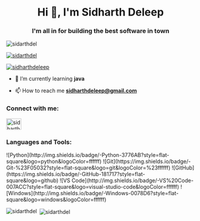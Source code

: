 <h1 align="center">Hi 👋, I'm Sidharth Deleep</h1>
<h3 align="center">I'm all in for building the best software in town</h3>

<p align="left"> <img src="https://komarev.com/ghpvc/?username=sidarthdel&label=Profile%20views&color=0e75b6&style=flat" alt="sidarthdel" /> </p>

<p align="left"> <a href="https://github.com/ryo-ma/github-profile-trophy"><img src="https://github-profile-trophy.vercel.app/?username=sidarthdel" alt="sidarthdel" /></a> </p>

<p align="left"> <a href="https://twitter.com/sidharthdeleep" target="blank"><img src="https://img.shields.io/twitter/follow/sidharthdeleep?logo=twitter&style=for-the-badge" alt="sidharthdeleep" /></a> </p>

- 🌱 I’m currently learning **java**

- 📫 How to reach me **sidharthdeleep@gmail.com**

<h3 align="left">Connect with me:</h3>
<p align="left">
<a href="https://twitter.com/sidharthdeleep" target="blank"><img align="center" src="https://raw.githubusercontent.com/rahuldkjain/github-profile-readme-generator/master/src/images/icons/Social/twitter.svg" alt="sidharthdeleep" height="30" width="40" /></a>
</p>

<h3 align="left">Languages and Tools:</h3>
![Python](http://img.shields.io/badge/-Python-3776AB?style=flat-square&logo=python&logoColor=ffffff)
![Git](https://img.shields.io/badge/-Git-%23F05032?style=flat-square&logo=git&logoColor=%23ffffff)
![GitHub](https://img.shields.io/badge/-GitHub-181717?style=flat-square&logo=github)
![VS Code](http://img.shields.io/badge/-VS%20Code-007ACC?style=flat-square&logo=visual-studio-code&logoColor=ffffff)
![Windows](http://img.shields.io/badge/-Windows-0078D6?style=flat-square&logo=windows&logoColor=ffffff)


<p><img align="left" src="https://github-readme-stats.vercel.app/api/top-langs?username=sidarthdel&show_icons=true&locale=en&layout=compact" alt="sidarthdel" /></p>

<p>&nbsp;<img align="center" src="https://github-readme-stats.vercel.app/api?username=sidarthdel&show_icons=true&locale=en" alt="sidarthdel" /></p>
